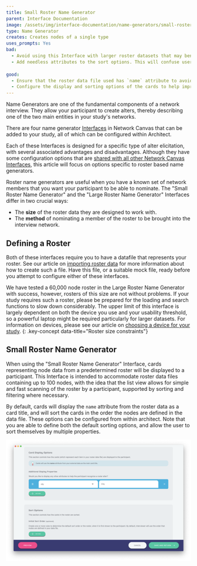 ```yaml
---
title: Small Roster Name Generator
parent: Interface Documentation
image: /assets/img/interface-documentation/name-generators/small-roster.png
type: Name Generator
creates: Creates nodes of a single type
uses_prompts: Yes
bad:
  - Avoid using this Interface with larger roster datasets that may benefit from the search function only available in the Large Roster Name Generator Interface.
  - Add needless attributes to the sort options. This will confuse users and may potentially cause display issues on smaller screens. Aim for no more than 3 sortable properties.

good:
  - Ensure that the roster data file used has `name` attribute to avoid seeing "No name variable!" on your cards. See our article on [node labelling](../../node-labelling) for more information on this topic.
  - Configure the display and sorting options of the cards to help improve a participant's ability to locate nodes within the roster. 
---
```


Name Generators are one of the fundamental components of a network interview. They allow your participant to create alters, thereby describing one of the two main entities in your study's networks.

There are four name generator [Interfaces](../key-concepts/interfaces.md) in Network Canvas that can be added to your study, all of which can be configured within Architect.

Each of these Interfaces is designed for a specific type of alter elicitation, with several associated advantages and disadvantages. Although they have some configuration options that are [shared with all other Network Canvas Interfaces](./shared.md), this article will focus on options specific to roster based name generators.

Roster name generators are useful when you have a known set of network members that you want your participant to be able to nominate. The "Small Roster Name Generator" and the "Large Roster Name Generator" Interfaces differ in two crucial ways:

- The **size** of the roster data they are designed to work with.
- The **method** of nominating a member of the roster to be brought into the interview network.

## Defining a Roster

Both of these interfaces require you to have a datafile that represents your roster. See our article on [importing roster data](../../../how-to/importing-roster-data/) for more information about how to create such a file. Have this file, or a suitable mock file, ready before you attempt to configure either of these interfaces.

We have tested a 60,000 node roster in the Large Roster Name Generator with success, however, rosters of this size are not without problems. If your study requires such a roster, please be prepared for the loading and search functions to slow down considerably. The upper limit of this interface is largely dependent on both the device you use and your usability threshold, so a powerful laptop might be required particularly for larger datasets. For information on devices, please see our article on [choosing a device for your study](../../../how-to/choosing-hardware).
{: .key-concept data-title="Roster size constraints"}

## Small Roster Name Generator

When using the "Small Roster Name Generator" Interface, cards representing node data from a predetermined roster will be displayed to a participant. This Interface is intended to accommodate roster data files containing up to 100 nodes, with the idea that the list view allows for simple and fast scanning of the roster by a participant, supported by sorting and filtering where necessary.

By default, cards will display the `name` attribute from the roster data as a card title, and will sort the cards in the order the nodes are defined in the data file. These options can be configured from within architect. Note that you are able to define both the default sorting options, and allow the user to sort themselves by multiple properties.

![Image](/assets/img/interface-documentation/name-generators/architect-card.png)
